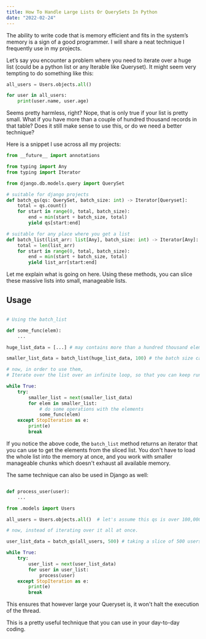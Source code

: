 ```yaml
---
title: How To Handle Large Lists Or QuerySets In Python
date: "2022-02-24"
---
```


The ability to write code that is memory efficient and fits in the system’s memory is a sign of a good programmer. I will share a neat technique I frequently use in my projects.

Let’s say you encounter a problem where you need to iterate over a huge list (could be a python list or any Iterable like Queryset). It might seem very tempting to do something like this:

```python
all_users = Users.objects.all()

for user in all_users:
    print(user.name, user.age)
```

Seems pretty harmless, right? Nope, that is only true if your list is pretty small.
What if you have more than a couple of hundred thousand records in that table? Does it still make sense to use this, or do we need a better technique?

Here is a snippet I use across all my projects:

```python
from __future__ import annotations

from typing import Any
from typing import Iterator

from django.db.models.query import QuerySet

# suitable for django projects
def batch_qs(qs: QuerySet, batch_size: int) -> Iterator[Queryset]:
    total = qs.count()
    for start in range(0, total, batch_size):
        end = min(start + batch_size, total)
        yield qs[start:end]

# suitable for any place where you get a list
def batch_list(list_arr: list[Any], batch_size: int) -> Iterator[Any]:
    total = len(list_arr)
    for start in range(0, total, batch_size):
        end = min(start + batch_size, total)
        yield list_arr[start:end]

```

Let me explain what is going on here. Using these methods, you can slice these massive lists into small, manageable lists.

## Usage

```python

# Using the batch_list

def some_func(elem):
    ...

huge_list_data = [...] # may contains more than a hundred thousand elements

smaller_list_data = batch_list(huge_list_data, 100) # the batch size can be smaller chunks

# now, in order to use them,
# Iterate over the list over an infinite loop, so that you can keep running till the Iterator Exhausts and raises StopIteration

while True:
    try:
        smaller_list = next(smaller_list_data)
        for elem in smaller_list:
            # do some operations with the elements
            some_func(elem)
    except StopIteration as e:
        print(e)
        break
```

If you notice the above code,  the `batch_list` method returns an iterator that you can use to get the elements from the sliced list.
You don't have to load the whole list into the memory at once, and you work with smaller manageable chunks which doesn't
exhaust all available memory.

The same technique can also be used in Django as well:

```python

def process_user(user):
    ...

from .models import Users

all_users = Users.objects.all()  # let's assume this qs is over 100,000 or larger.

# now, instead of iterating over it all at once.

user_list_data = batch_qs(all_users, 500) # taking a slice of 500 users each time from the queryset

while True:
    try:
        user_list = next(user_list_data)
        for user in user_list:
            process(user)
    except StopIteration as e:
        print(e)
        break

```

This ensures that however large your Queryset is, it won't halt the execution of the thread.

This is a pretty useful technique that you can use in your day-to-day coding.
